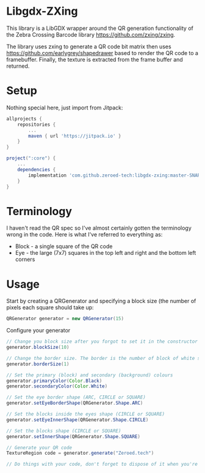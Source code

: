 # Libgdx-ZXing

This library is a LibGDX wrapper around the QR generation functionality of the Zebra Crossing Barcode library https://github.com/zxing/zxing.

The library uses zxing to generate a QR code bit matrix then uses https://github.com/earlygrey/shapedrawer based to render the QR code to a framebuffer. Finally, the texture is extracted from the frame buffer and returned.

# Setup
Nothing special here, just import from Jitpack:
```groovy
allprojects {
    repositories {
        ...
        maven { url 'https://jitpack.io' }
    }
}
``` 
```groovy
project(":core") {
    ...
    dependencies {
        implementation 'com.github.zeroed-tech:libgdx-zxing:master-SNAPSHOT'
    }
}
```

# Terminology
I haven't read the QR spec so I've almost certainly gotten the terminology wrong in the code. Here is what I've referred to everything as:

* Block - a single square of the QR code
* Eye - the large (7x7) squares in the top left and right and the bottom left corners 

# Usage
Start by creating a QRGenerator and specifying a block size (the number of pixels each square should take up:
```java
QRGenerator generator = new QRGenerator(15)
```

Configure your generator
```java
// Change you block size after you forgot to set it in the constructor
generator.blockSize(10)

// Change the border size. The border is the number of block of white space should be placed around your QR code (0-1 is usually enough)
generator.borderSize(1)

// Set the primary (block) and secondary (background) colours
generator.primaryColor(Color.Black)
generator.secondaryColor(Color.White)

// Set the eye border shape (ARC, CIRCLE or SQUARE)
generator.setEyeBorderShape(QRGenerator.Shape.ARC)

// Set the blocks inside the eyes shape (CIRCLE or SQUARE)
generator.setEyeInnerShape(QRGenerator.Shape.CIRCLE)

// Set the blocks shape (CIRCLE or SQUARE)
generator.setInnerShape(QRGenerator.Shape.SQUARE)

// Generate your QR code
TextureRegion code = generator.generate("Zeroed.tech")

// Do things with your code, don't forget to dispose of it when you're done
```
